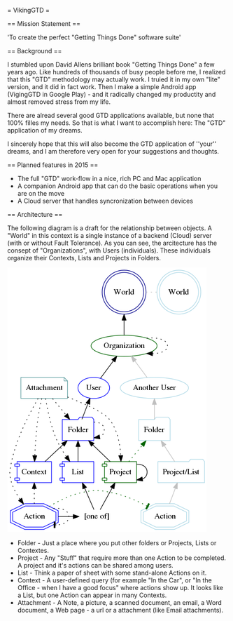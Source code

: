 = VikingGTD =

== Mission Statement ==

'To create the perfect "Getting Things Done" software suite'

== Background ==

I stumbled upon David Allens brilliant book "Getting Things Done" 
a few years ago. Like hundreds of thousands of busy people before me,
I realized that this "GTD" methodology may actually work. I truied it
in my own "lite" version, and it did in fact work. Then I make a simple
Android app (VigingGTD in Google Play) - and it radically changed my 
productity and almost removed stress from my life.

There are alread several good GTD applications available, but none
that 100% filles my needs. So that is what I want to accomplish here:
The "GTD" application of my dreams. 

I sincerely hope that this will also become the GTD application of
''your'' dreams, and I am therefore very open for your suggestions and 
thoughts.

== Planned features in 2015 ==
 * The full "GTD" work-flow in a nice, rich PC and Mac application
 * A companion Android app that can do the basic operations when you are on the move
 * A Cloud server that handles syncronization between devices

== Architecture ==

The following diagram is a draft for the relationship between objects.
A "World" in this context is a single instance of a backend (Cloud) server 
(with or without Fault Tolerance). As you can see, the arcitecture 
has the consept of "Organizations", with Users (individuals). These
individuals organize their Contexts, Lists and Projects in Folders. 

![](doc/images/arcitecture_relations.png)

 * Folder - Just a place where you put other folders or Projects, Lists or Contextes.
 * Project - Any "Stuff" that require more than one Action to be completed. A project and it's actions can be shared among users.
 * List - Think a paper of sheet with some stand-alone Actions on it.
 * Context - A user-defined query (for example "In the Car", or "In the Office - when I have a good focus" where actions show up. It looks like a List, but one Action can appear in many Contexts.
 * Attachment - A Note, a picture, a scanned document, an email, a Word document, a Web page - a url or a attachment (like Email attachments).

